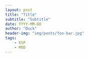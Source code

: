 ```yaml
---
layout: post
title: "Title"
subtitle: "Subtitle"
date: YYYY-MM-DD
author: "Duck"
header-img: "img/posts/foo-bar.jpg"
tags:
    - KSP
    - MOD
---
```

